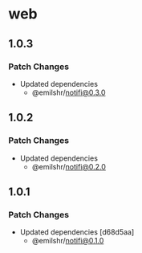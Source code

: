 # web

## 1.0.3

### Patch Changes

- Updated dependencies
  - @emilshr/notifi@0.3.0

## 1.0.2

### Patch Changes

- Updated dependencies
  - @emilshr/notifi@0.2.0

## 1.0.1

### Patch Changes

- Updated dependencies [d68d5aa]
  - @emilshr/notifi@0.1.0
